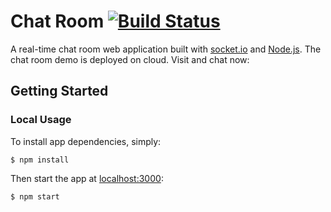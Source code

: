 # Chat Room [![Build Status](https://travis-ci.org/tsoliangwu0130/chat-room.svg?branch=master)](https://travis-ci.org/tsoliangwu0130/chat-room)

A real-time chat room web application built with [socket.io](https://socket.io/) and [Node.js](https://nodejs.org/en/).
The chat room demo is deployed on cloud. Visit and chat now:

## Getting Started

### Local Usage

To install app dependencies, simply:

`$ npm install`

Then start the app at [localhost:3000](https://localhost:3000):

`$ npm start`
